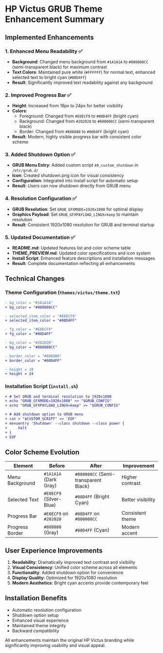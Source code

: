 # HP Victus GRUB Theme Enhancement Summary

## Implemented Enhancements

### 1. Enhanced Menu Readability ✅
- **Background**: Changed menu background from `#1A1A1A` to `#000000CC` (semi-transparent black) for maximum contrast
- **Text Colors**: Maintained pure white (`#FFFFFF`) for normal text, enhanced selected text to bright cyan (`#00D4FF`)
- **Result**: Significantly improved text readability against any background

### 2. Improved Progress Bar ✅
- **Height**: Increased from 18px to 24px for better visibility
- **Colors**: 
  - Foreground: Changed from `#E0ECF9` to `#00D4FF` (bright cyan)
  - Background: Changed from `#202020` to `#000000CC` (semi-transparent black)
  - Border: Changed from `#808080` to `#00D4FF` (bright cyan)
- **Result**: Modern, highly visible progress bar with consistent color scheme

### 3. Added Shutdown Option ✅
- **GRUB Menu Entry**: Added custom script `40_custom_shutdown` in `/etc/grub.d/`
- **Icon**: Created shutdown.png icon for visual consistency
- **Configuration**: Integrated into install script for automatic setup
- **Result**: Users can now shutdown directly from GRUB menu

### 4. Resolution Configuration ✅
- **GRUB Resolution**: Set `GRUB_GFXMODE=1920x1080` for optimal display
- **Graphics Payload**: Set `GRUB_GFXPAYLOAD_LINUX=keep` to maintain resolution
- **Result**: Consistent 1920x1080 resolution for GRUB and terminal startup

### 5. Updated Documentation ✅
- **README.md**: Updated features list and color scheme table
- **THEME_PREVIEW.md**: Updated color specifications and icon system
- **Install Script**: Enhanced feature descriptions and installation messages
- **Result**: Complete documentation reflecting all enhancements

## Technical Changes

### Theme Configuration (`themes/victus/theme.txt`)
```diff
- bg_color = "#1A1A1A"
+ bg_color = "#000000CC"

- selected_item_color = "#E0ECF9"
+ selected_item_color = "#00D4FF"

- fg_color = "#E0ECF9"
+ fg_color = "#00D4FF"

- bg_color = "#202020"
+ bg_color = "#000000CC"

- border_color = "#808080"
+ border_color = "#00D4FF"

- height = 18
+ height = 24
```

### Installation Script (`install.sh`)
```diff
+ # Set GRUB and terminal resolution to 1920x1080
+ echo "GRUB_GFXMODE=1920x1080" >> "$GRUB_CONFIG"
+ echo "GRUB_GFXPAYLOAD_LINUX=keep" >> "$GRUB_CONFIG"

+ # Add shutdown option to GRUB menu
+ cat > "$CUSTOM_SCRIPT" << 'EOF'
+ menuentry 'Shutdown' --class shutdown --class power {
+     halt
+ }
+ EOF
```

## Color Scheme Evolution

| Element | Before | After | Improvement |
|---------|---------|--------|-------------|
| Menu Background | `#1A1A1A` (Dark Gray) | `#000000CC` (Semi-transparent Black) | Higher contrast |
| Selected Text | `#E0ECF9` (Silver-Blue) | `#00D4FF` (Bright Cyan) | Better visibility |
| Progress Bar | `#E0ECF9` on `#202020` | `#00D4FF` on `#000000CC` | Consistent theme |
| Progress Border | `#808080` (Gray) | `#00D4FF` (Cyan) | Modern accent |

## User Experience Improvements

1. **Readability**: Dramatically improved text contrast and visibility
2. **Visual Consistency**: Unified color scheme across all elements
3. **Functionality**: Added shutdown option for convenience
4. **Display Quality**: Optimized for 1920x1080 resolution
5. **Modern Aesthetics**: Bright cyan accents provide contemporary feel

## Installation Benefits

- Automatic resolution configuration
- Shutdown option setup
- Enhanced visual experience
- Maintained theme integrity
- Backward compatibility

All enhancements maintain the original HP Victus branding while significantly improving usability and visual appeal.